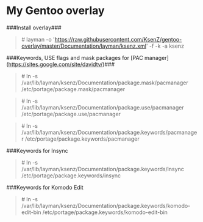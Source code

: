 My Gentoo overlay
==============

###Install overlay###

> \# layman -o 'https://raw.githubusercontent.com/KsenZ/gentoo-overlay/master/Documentation/layman/ksenz.xml' -f -k -a ksenz

###Keywords, USE flags and mask packages for [PAC manager] (https://sites.google.com/site/davidtv/)###

> \# ln -s /var/lib/layman/ksenz/Documentation/package.mask/pacmanager /etc/portage/package.mask/pacmanager

> \# ln -s /var/lib/layman/ksenz/Documentation/package.use/pacmanager /etc/portage/package.use/pacmanager

> \# ln -s /var/lib/layman/ksenz/Documentation/package.keywords/pacmanager /etc/portage/package.keywords/pacmanager

###Keywords for Insync

> \# ln -s /var/lib/layman/ksenz/Documentation/package.keywords/insync /etc/portage/package.keywords/insync

###Keywords for Komodo Edit

> \# ln -s /var/lib/layman/ksenz/Documentation/package.keywords/komodo-edit-bin /etc/portage/package.keywords/komodo-edit-bin